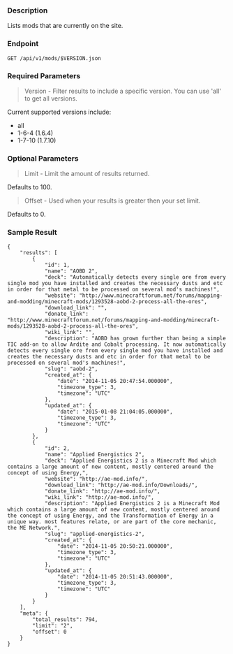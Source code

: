 ### Description

Lists mods that are currently on the site.

### Endpoint

```GET /api/v1/mods/$VERSION.json```

### Required Parameters
>Version - Filter results to include a specific version. You can use 'all' to get all versions.

Current supported versions include:
* all
* 1-6-4 (1.6.4)
* 1-7-10 (1.7.10)

###  Optional Parameters

> Limit - Limit the amount of results returned. 

Defaults to 100.

> Offset - Used when your results is greater then your set limit.

Defaults to 0.

### Sample Result

```
{
    "results": [
        {
            "id": 1,
            "name": "AOBD 2",
            "deck": "Automatically detects every single ore from every single mod you have installed and creates the necessary dusts and etc in order for that metal to be processed on several mod's machines!",
            "website": "http://www.minecraftforum.net/forums/mapping-and-modding/minecraft-mods/1293528-aobd-2-process-all-the-ores",
            "download_link": "",
            "donate_link": "http://www.minecraftforum.net/forums/mapping-and-modding/minecraft-mods/1293528-aobd-2-process-all-the-ores",
            "wiki_link": "",
            "description": "AOBD has grown further than being a simple TIC add-on to allow Ardite and Cobalt processing. It now automatically detects every single ore from every single mod you have installed and creates the necessary dusts and etc in order for that metal to be processed on several mod's machines!",
            "slug": "aobd-2",
            "created_at": {
                "date": "2014-11-05 20:47:54.000000",
                "timezone_type": 3,
                "timezone": "UTC"
            },
            "updated_at": {
                "date": "2015-01-08 21:04:05.000000",
                "timezone_type": 3,
                "timezone": "UTC"
            }
        },
        {
            "id": 2,
            "name": "Applied Energistics 2",
            "deck": "Applied Energistics 2 is a Minecraft Mod which contains a large amount of new content, mostly centered around the concept of using Energy,",
            "website": "http://ae-mod.info/",
            "download_link": "http://ae-mod.info/Downloads/",
            "donate_link": "http://ae-mod.info/",
            "wiki_link": "http://ae-mod.info/",
            "description": "Applied Energistics 2 is a Minecraft Mod which contains a large amount of new content, mostly centered around the concept of using Energy, and the Transformation of Energy in a unique way. most features relate, or are part of the core mechanic, the ME Network.",
            "slug": "applied-energistics-2",
            "created_at": {
                "date": "2014-11-05 20:50:21.000000",
                "timezone_type": 3,
                "timezone": "UTC"
            },
            "updated_at": {
                "date": "2014-11-05 20:51:43.000000",
                "timezone_type": 3,
                "timezone": "UTC"
            }
        }
    ],
    "meta": {
        "total_results": 794,
        "limit": "2",
        "offset": 0
    }
}
```